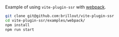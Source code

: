 Example of using `vite-plugin-ssr` with [webpack](https://webpack.js.org).

```bash
git clone git@github.com:brillout/vite-plugin-ssr
cd vite-plugin-ssr/examples/webpack/
npm install
npm run start
```
